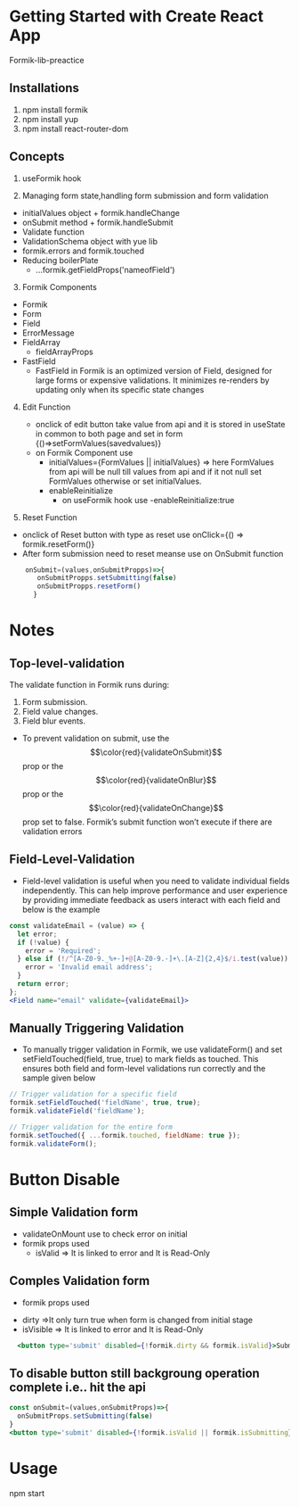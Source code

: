 # Getting Started with Create React App

Formik-lib-preactice

## Installations

1. npm install formik
2. npm install yup
3. npm install react-router-dom

## Concepts

1. useFormik hook

2. Managing form state,handling form submission and form validation
  * initialValues object + formik.handleChange
  * onSubmit method + formik.handleSubmit
  * Validate function
  * ValidationSchema object with yue lib
  * formik.errors and formik.touched
  * Reducing boilerPlate
    - ...formik.getFieldProps('nameofField')

3. Formik Components
  * Formik
  * Form
  * Field
  * ErrorMessage
  * FieldArray
     - fieldArrayProps
  * FastField
     - FastField in Formik is an optimized version of Field, designed for large forms or expensive validations. It minimizes re-renders by updating only when its specific state changes

4. Edit Function
   * onclick of edit button take value from api and it is stored in useState in common to both page and set in form {()=>setFormValues(savedvalues)} 
   * on Formik Component use
     - initialValues={FormValues || initialValues} => here FormValues from api will be null till values from api and 
     if it not null set FormValues otherwise or set initialValues.
     - enableReinitialize
       * on useFormik hook use
         -enableReinitialize:true

5. Reset Function
  * onclick of Reset button with type as reset use onClick={() => formik.resetForm()}
  * After form submission need to reset meanse use on OnSubmit function

  ```jsx
      onSubmit=(values,onSubmitPropps)=>{
         onSubmitPropps.setSubmitting(false)
         onSubmitPropps.resetForm()
        }
  ```
  

# Notes

## Top-level-validation

The validate function in Formik runs during:

1. Form submission.
2. Field value changes.
3. Field blur events.

* To prevent validation on submit, use the $$\color{red}{validateOnSubmit}$$ prop or the $$\color{red}{validateOnBlur}$$ prop or the $$\color{red}{validateOnChange}$$ prop set to false. Formik’s submit function won’t execute if there are validation errors

## Field-Level-Validation

* Field-level validation is useful when you need to validate individual fields independently. This can help improve performance and user experience by providing immediate feedback as users interact with each field and below is the example

```jsx
const validateEmail = (value) => {
  let error;
  if (!value) {
    error = 'Required';
  } else if (!/^[A-Z0-9._%+-]+@[A-Z0-9.-]+\.[A-Z]{2,4}$/i.test(value)) {
    error = 'Invalid email address';
  }
  return error;
};
<Field name="email" validate={validateEmail}> 
```

## Manually Triggering Validation

* To manually trigger validation in Formik, we use validateForm() and set setFieldTouched(field, true, true) to mark fields as touched. This ensures both field and form-level validations run correctly and the sample given below

``` jsx
// Trigger validation for a specific field
formik.setFieldTouched('fieldName', true, true);
formik.validateField('fieldName');

// Trigger validation for the entire form
formik.setTouched({ ...formik.touched, fieldName: true });
formik.validateForm();

```
# Button Disable

## Simple Validation form

 * validateOnMount use to check error on initial 
 * formik props used
   - isValid => It is linked to error and It is Read-Only

## Comples Validation form

  * formik props used
  - dirty =>It only turn true when form is changed from initial stage
  - isVisible => It is linked to error and It is Read-Only
 ```jsx
   <button type='submit' disabled={!formik.dirty && formik.isValid}>Submit</button>
 ```
## To disable button still backgroung operation complete i.e.. hit the api

  ``` jsx
  const onSubmit=(values,onSubmitProps)=>{
    onSubmitProps.setSubmitting(false)
  }
  <button type='submit' disabled={!formik.isValid || formik.isSubmitting}>Submit</button>
  ```
# Usage
npm start
